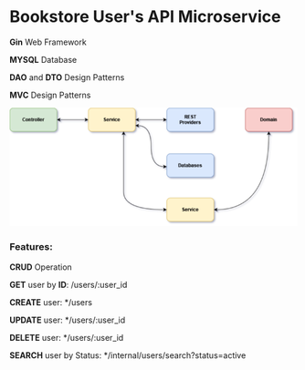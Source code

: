 # Bookstore User's API Microservice

**Gin** Web Framework

**MYSQL** Database

**DAO** and **DTO** Design Patterns

**MVC** Design Patterns

![!alt text](mvc.drawio.png "MVC Pattern")

### Features:

**CRUD** Operation

**GET** user by **ID**:  /users/:user_id

**CREATE** user: */users

**UPDATE** user: */users/:user_id

**DELETE** user: */users/:user_id

**SEARCH** user by Status: */internal/users/search?status=active



